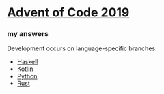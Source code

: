 # [Advent of Code 2019](https://adventofcode.com/2019)
### my answers

Development occurs on language-specific branches:

  - [Haskell](https://github.com/ephemient/aoc2019/tree/hs)
  - [Kotlin](https://github.com/ephemient/aoc2019/tree/kt)
  - [Python](https://github.com/ephemient/aoc2019/tree/py)
  - [Rust](https://github.com/ephemient/aoc2019/tree/rs)
